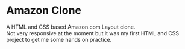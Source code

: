# Amazon Clone
A HTML and CSS based Amazon.com Layout clone.<br>
Not very responsive at the moment but it was my first HTML and CSS project to get me some hands on practice.
